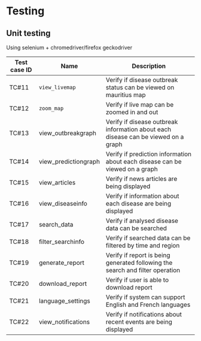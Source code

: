 # Testing
## Unit testing

Using selenium + chromedriver/firefox geckodriver

| Test case ID | Name | Description |
| --- | --- | --- |
| TC#11 | `view_livemap` | Verify if disease outbreak status can be viewed on mauritius map |
| TC#12 | `zoom_map` | Verify if live map can be zoomed in and out |
| TC#13 | view_outbreakgraph | Verify if disease outbreak information about each disease can be viewed on a graph |
|TC#14 |view_predictiongraph |Verify if prediction information about each disease can be viewed on a graph |
|TC#15 | view_articles |Verify if news articles are being displayed |
| TC#16|view_diseaseinfo|Verify if information about each disease are being displayed |
|TC#17|search_data|Verify if analysed disease data can be searched |
| TC#18|filter_searchinfo|Verify if searched data can be filtered by time and region|
| TC#19|generate_report|Verify if report is being generated following the search and filter operation|
|TC#20|download_report|Verify if user is able to download report|
| TC#21 |language_settings |Verify if system can support English and French languages |
| TC#22 |view_notifications |Verify if notifications about recent events are being displayed|

